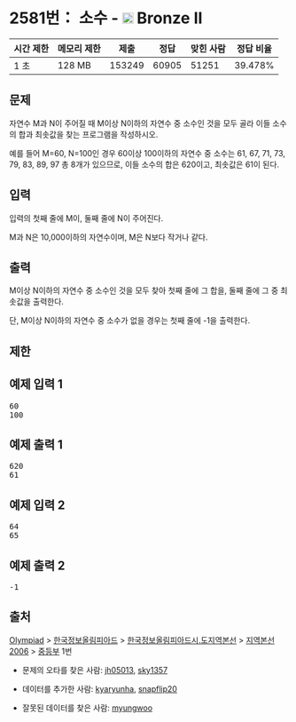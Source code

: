 # 2581번： 소수 - <img src="https://static.solved.ac/tier_small/4.svg" style="height:20px" /> Bronze II



| 시간 제한 | 메모리 제한 | 제출 | 정답 | 맞힌 사람 | 정답 비율 |
| --- | --- | --- | --- | --- | --- |
| 1 초 | 128 MB | 153249 | 60905 | 51251 | 39.478% |
## 문제

자연수 M과 N이 주어질 때 M이상 N이하의 자연수 중 소수인 것을 모두 골라 이들 소수의 합과 최솟값을 찾는 프로그램을 작성하시오.

예를 들어 M=60, N=100인 경우 60이상 100이하의 자연수 중 소수는 61, 67, 71, 73, 79, 83, 89, 97 총 8개가 있으므로, 이들 소수의 합은 620이고, 최솟값은 61이 된다.

## 입력

입력의 첫째 줄에 M이, 둘째 줄에 N이 주어진다.

M과 N은 10,000이하의 자연수이며, M은 N보다 작거나 같다.

## 출력

M이상 N이하의 자연수 중 소수인 것을 모두 찾아 첫째 줄에 그 합을, 둘째 줄에 그 중 최솟값을 출력한다. 

단, M이상 N이하의 자연수 중 소수가 없을 경우는 첫째 줄에 -1을 출력한다.

## 제한

## 예제 입력 1

<pre>60
100
</pre>
## 예제 출력 1

<pre>620
61
</pre>
## 예제 입력 2

<pre>64
65
</pre>
## 예제 출력 2

<pre>-1
</pre>
## 출처

[Olympiad](/category/2) > [한국정보올림피아드](/category/55) > [한국정보올림피아드시․도지역본선](/category/57) > [지역본선 2006](/category/70) > [중등부](/category/detail/368) 1번

- 문제의 오타를 찾은 사람: [jh05013](/user/jh05013), [sky1357](/user/sky1357)

- 데이터를 추가한 사람: [kyaryunha](/user/kyaryunha), [snapflip20](/user/snapflip20)

- 잘못된 데이터를 찾은 사람: [myungwoo](/user/myungwoo)